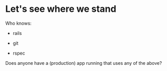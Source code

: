 # Let's see where we stand

Who knows:

* rails

* git

* rspec

Does anyone have a (production) app running that uses any of the above?
